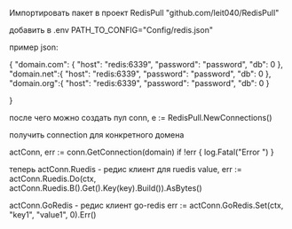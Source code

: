 Импортировать пакет в проект
RedisPull "github.com/leit040/RedisPull"

добавить в .env
PATH_TO_CONFIG="Config/redis.json"

пример json:

{
"domain.com": {
"host": "redis:6339",
"password": "password",
"db": 0
},
"domain.net":{
"host": "redis:6339",
"password": "password",
"db": 0
},
"domain.org":{
"host": "redis:6339",
"password": "password",
"db": 0
}

}

после чего можно создать пул
conn, e := RedisPull.NewConnections()

получить connection для конкретного домена

actConn, err := conn.GetConnection(domain)
if !err {
log.Fatal("Error ")
}


теперь 
actConn.Ruedis - редис клиент для ruedis
value, err := actConn.Ruedis.Do(ctx, actConn.Ruedis.B().Get().Key(key).Build()).AsBytes()


actConn.GoRedis - редис клиент go-redis
err := actConn.GoRedis.Set(ctx, "key1", "value1", 0).Err()









